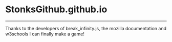 # StonksGithub.github.io

-------------
Thanks to the developers of break_infinity.js, the mozilla documentation and w3schools I can finally make a game!
